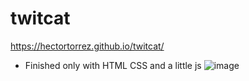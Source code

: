 # twitcat
https://hectortorrez.github.io/twitcat/
- Finished only with HTML CSS and a little js
![image](https://user-images.githubusercontent.com/69362017/199379532-38e98f7d-9369-40f9-b68e-4c8afe67be2e.png)
